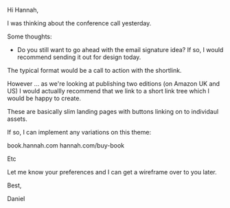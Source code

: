 Hi Hannah,

I was thinking about the conference call yesterday. 

Some thoughts:

- Do you still want to go ahead with the email signature idea? If so, I would recommend sending it out for design today. 

The typical format would be a call to action with the shortlink.

However ... as we're looking at publishing two editions (on Amazon UK and US) I would actuallly recommend that we link to a short link tree which I would be happy to create. 

These are basically slim landing pages with buttons linking on to individaul assets. 

If so, I can implement any variations on this theme:

book.hannah.com
hannah.com/buy-book

Etc

Let me know your preferences and I can get a wireframe over to you later.

Best,

Daniel




